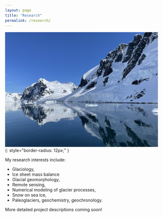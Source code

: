 ```yaml
---
layout: page
title: "Research"
permalink: /research/
---
```


![Antarctica Islands](/assets/img/Antarctica_Islands2.jpg){: style="border-radius: 12px;" }

My research interests include:

- Glaciology,
- Ice sheet mass balance
- Glacial geomorphology,
- Remote sensing,
- Numerical modeling of glacier processes,
- Snow on sea ice,
- Paleoglaciers, geochemistry, geochronology. 

More detailed project descriptions coming soon!
